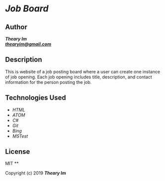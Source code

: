# _Job Board_

## Author
 _**Theary Im**_  
 _**thearyim@gmail.com**_

## Description
This is website of a job posting board where a user can create one instance of job opening. Each job opening includes title, description, and contact information for the person posting the job.

## Technologies Used
* _HTML_
* _ATOM_
* _C#_
* _Git_
* _Bing_
* _MSTest_

## License
MIT
**

Copyright (c) 2019 **_Theary Im_**
